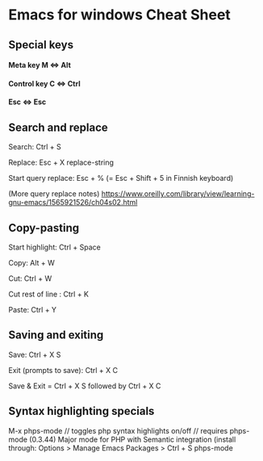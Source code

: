 # Emacs for windows Cheat Sheet


## Special keys

#### Meta key M <=> Alt
#### Control key C <=> Ctrl
#### Esc <=> Esc

## Search and replace

Search: Ctrl + S

Replace: Esc + X replace-string

Start query replace: Esc + %     (= Esc + Shift + 5  in Finnish keyboard)

(More query replace notes) https://www.oreilly.com/library/view/learning-gnu-emacs/1565921526/ch04s02.html

## Copy-pasting

Start highlight: Ctrl + Space

Copy: Alt + W

Cut: Ctrl + W

Cut rest of line : Ctrl + K

Paste: Ctrl + Y

## Saving and exiting

Save: Ctrl + X S

Exit (prompts to save): Ctrl + X C 

Save & Exit = Ctrl + X S  followed by Ctrl + X C

## Syntax highlighting specials

M-x phps-mode	// toggles php syntax highlights on/off
// requires phps-mode (0.3.44) Major mode for PHP with Semantic integration
(install through: Options > Manage Emacs Packages > Ctrl + S phps-mode



